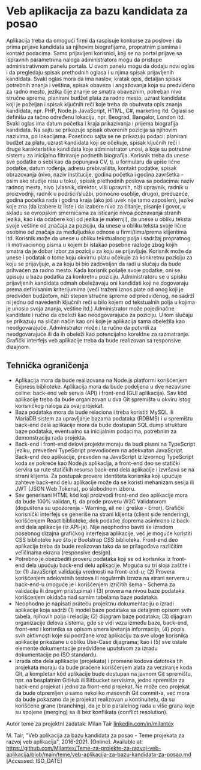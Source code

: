 # Veb aplikacija za bazu kandidata za posao

Aplikacija treba da omogući firmi da raspisuje konkurse za poslove i da prima prijave kandidata sa njihovim biografijama, propratnim pismima i kontakt podacima. Samo prijavljeni korisnici, koji se na portal prijave sa ispravnih parametrima naloga administratora mogu da pristupe administrativnom panelu portala. U ovom panelu mogu da dodaju novi oglas i da pregledaju spisak prethodnih oglasa i u njima spisak prijavljenih kandidata. Svaki oglas mora da ima naslov, kratak opis, detaljan spisak potrebnih znanja i veština, spisak obaveza i angažovanja koja su predviđena za radno mesto, jezika čije znanje se smatra obaveznim, potreban nivo stručne spreme, planirani budžet plata za radno mesto, uzrast kandidata koji je poželjan i spisak ključnih reči koje treba da obuhvata opis znanja kandidata, npr. PHP, Node.js JavaScript, HTML, C#, marketing itd. Oglasi se definišu za tačno određenu lokaciju, npr. Beograd, Bangalor, London itd. Svaki oglas ima datum početka i kraja prikazivanja i prijema biografija kandidata. Na sajtu se prikazuje spisak otvorenih pozicija sa njihovim nazivima, po lokacijama. Posetiocu sajta se ne prikazuju podaci: planirani budžet za platu, uzrast kandidata koji se očekuje, spisak ključnih reči i druge karakteristike kandidata koje administrator unosi, a koje su potrebne sistemu za inicijalno filtriranje podnetih biografija. Korisnik treba da unese sve podatke o sebi kao da popunjava CV, tj. u formularu da upiše lične podatke, datum rođenja, adresu prebivališta, kontakt podatke, spisak obrazovanja (nivo, naziv institucije, godina početka i godina završetka - osim ako studije nisu u toku), spisak prethodnih poslova sa podacima: naziv radnog mesta, nivo (vlasnik, direktor, viši upravnih, niži upravnik, radnik u proizvodnji, radnik u podršci/službi, pomoćno osoblje, drugo), preduzeće, godina početka rada i godina kraja (ako još uvek nije tamo zaposlen), jezike koje zna (da izabere iz liste i da izabere nivo za čitanje, pisanje i govor, u skladu sa evropskim smernicama za isticanje nivoa poznavanja stranih jezika, kao i da odabere koji od jezika je maternji), da unese u obliku teksta svoje veštine od značaja za poziciju, da unese u obliku teksta svoje lične osobine od značaja za međuljudske odnose u firmi/timu/prema klijentima itd. Korisnik može da unese u obliku tekstualnog polja i sadržaj propratnog ili motivacionog pisma u kojem bi istakao posebne razloge zbog kojih smatra da je dobar izbor za poziciju za koju se prijavljuje. Korisnik može da unese i podatak o tome koju okvirnu platu očekuje za konkretnu poziciju za koju se prijavljuje, a za koju bi bio zadovoljan da radi u slučaju da bude prihvaćen za radno mesto. Kada korisnik pošalje svoje podatke, oni se upisuju u bazu podatka za konkretnu poziciju. Administratoru se u spisku prijavljenih kandidata odmah obeležavaju oni kandidati koji ne dogovaraju prema definisanim kriterijumima (veći traženi iznos plate od onog koji je predviđen budžetom, niži stepen stručne spreme od predviđenog, ne sadrži ni jednu od navedenih ključnih reči u bilo kojem od tekstualnih polja u kojima je unosio svoja znanja, veštine itd.) Administrator može pojedinačne kandidate i ručno da obeleži kao neodgovarajuće za poziciju. U tom slučaju se prikazuju na sličan način kao oni koje je aplikacija sama obeležila kao neodgovarajuće. Administrator može i te ručno da potvrdi za neodgovarajuće ili da ih obeleži kao potencijalno korektne za razmatranje. Grafički interfejs veb aplikacije treba da bude realizovan sa responsive dizajnom.

## Tehnička ograničenja

- Aplikacija mora da bude realizovana na Node.js platformi korišćenjem Express biblioteke. Aplikacija mora da bude podeljena u dve nezavisne celine: back-end veb servis (API) i front-end (GUI aplikacija). Sav kôd aplikacije treba da bude organizovan u dva Git spremišta u okviru istog korisničkog naloga za ovaj projekat.
- Baza podataka mora da bude relaciona i treba koristiti MySQL ili MariaDB sistem za upravljanje bazama podataka (RDBMS) i u spremištu back-end dela aplikacije mora da bude dostupan SQL dump strukture baze podataka, eventualno sa inicijalnim podacima, potrebnim za demonstraciju rada projekta.
- Back-end i front-end delovi projekta moraju da budi pisani na TypeScript jeziku, prevedeni TypeScript prevodiocem na adekvatan JavaScript. Back-end deo aplikacije, preveden na JavaScript iz izvornog TypeScript koda se pokreće kao Node.js aplikacija, a front-end deo se statički servira sa rute statičkih resursa back-end dela aplikacije i izvršava se na strani klijenta. Za postupak provere identiteta korisnika koji upućuje zahteve back-end delu aplikacije može da se koristi mehanizam sesija ili JWT (JSON Web Tokena), po slobodnom izboru.
- Sav generisani HTML kôd koji proizvodi front-end deo aplikacije mora da bude 100% validan, tj. da prođe proveru W3C Validatorom (dopuštena su upozorenja - Warning, ali ne i greške - Error). Grafički korisnički interfejs se generiše na strani klijenta (client side rendering), korišćenjem React biblioteke, dok podatke doprema asinhrono iz back-end dela aplikacije (iz API-ja). Nije neophodno baviti se izradom posebnog dizajna grafičkog interfejsa aplikacije, već je moguće koristiti CSS biblioteke kao što je Bootstrap CSS biblioteka. Front-end deo aplikacije treba da bude realizovan tako da se prilagođava različitim veličinama ekrana (responsive design).
- Potrebno je obezbediti proveru podataka koji se od korisnika iz front-end dela upućuju back-end delu aplikacije. Moguća su tri sloja zaštite i to: (1) JavaScript validacija vrednosti na front-end-u; (2) Provera korišćenjem adekvatnih testova ili regularnih izraza na strani servera u back-end-u (moguće je i korišćenjem izričitih šema - Schema za validaciju ili drugim pristupima) i (3) provera na nivou baze podataka korišćenjem okidača nad samim tabelama baze podataka.
- Neophodno je napisati prateću projektnu dokumentaciju o izradi aplikacije koja sadrži (1) model baze podataka sa detaljnim opisom svih tabela, njihovih polja i relacija; (2) dijagram baze podataka; (3) dijagram organizacije delova sistema, gde se vidi veza između baze, back-end, front-end i korisnika sa opisom smera kretanja informacija; (4) popis svih aktivnosti koje su podržane kroz aplikaciju za sve uloge korisnika aplikacije prikazane u obliku Use-Case dijagrama; kao i (5) sve ostale elemente dokumentacije predviđene uputstvom za izradu dokumentacije po ISO standardu.
- Izrada oba dela aplikacije (projekata) i promene kodova datoteka tih projekata moraju da bude praćene korišćenjem alata za verziranje koda Git, a kompletan kôd aplikacije bude dostupan na javnom Git spremištu, npr. na besplatnim GitHub ili Bitbucket servisima, jedno spremište za back-end projekat i jedno za front-end projekat. Ne može ceo projekat da bude otpremljen u samo nekoliko masovnih Git commit-a, već mora da bude pokazano da je projekat realizovan u kontinuitetu, da su korišćene grane (branching), da je bilo paralelnog rada u više grana koje su spojene (merging) sa ili bez konflikata (conflict resolution).

Autor teme za projektni zadatak: Milan Tair [linkedin.com/in/milantex](https://linkedin.com/in/milantex)

M. Tair, "Veb aplikacija za bazu kandidata za posao - Teme projekata za razvoj veb aplikacija", 2016-2021. [Online]. Available at: https://github.com/Milantex/Teme-za-projekte-za-razvoj-veb-aplikacija/blob/main/teme/veb-aplikacija-za-bazu-kandidata-za-posao.md [Accessed: ISO_DATE]
